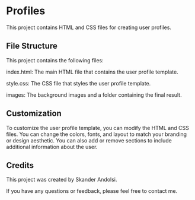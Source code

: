 # Profiles
This project contains HTML and CSS files for creating user profiles.

## File Structure

This project contains the following files:

index.html: The main HTML file that contains the user profile template.

style.css: The CSS file that styles the user profile template.

images: The background images and a folder containing the final result.


## Customization
To customize the user profile template, you can modify the HTML and CSS files. You can change the colors, fonts, and layout to match your branding or design aesthetic. You can also add or remove sections to include additional information about the user.

## Credits
This project was created by Skander Andolsi.

If you have any questions or feedback, please feel free to contact me.
